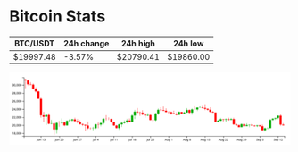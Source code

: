 # Bitcoin Stats

BTC/USDT|24h change|24h high|24h low|
|---|---|---|---|
|$19997.48|-3.57%|$20790.41|$19860.00|

<img src="./chart.svg">
